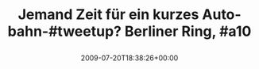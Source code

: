 ---
retweeted: false
source: <a href="http://twitter.com" rel="nofollow">Twitter Web Client</a>
entities:
  hashtags:
  - text: tweetup
    indices:
    - '36'
    - '44'
  - text: a10
    indices:
    - '61'
    - '65'
  symbols: []
  user_mentions: []
  urls: []
display_text_range:
- '0'
- '65'
favorite_count: '0'
id_str: '2743158050'
truncated: false
retweet_count: '0'
id: '2743158050'
created_at: Mon Jul 20 18:38:26 +0000 2009
favorited: false
full_text: 'Jemand Zeit für ein kurzes Autobahn-#tweetup? Berliner Ring, #a10'
lang: de
tags:
- tweetup
- a10
- pesos/twitter
date: '2009-07-20T18:38:26+00:00'
src: https://twitter.com/bascht/status/2743158050
original_url: https://twitter.com/bascht/status/2743158050
type: twitter_tweet
text: 'Jemand Zeit für ein kurzes Autobahn-#tweetup? Berliner Ring, #a10'
title: 'Jemand Zeit für ein kurzes Autobahn-#tweetup? Berliner Ring, #a10

  '

---